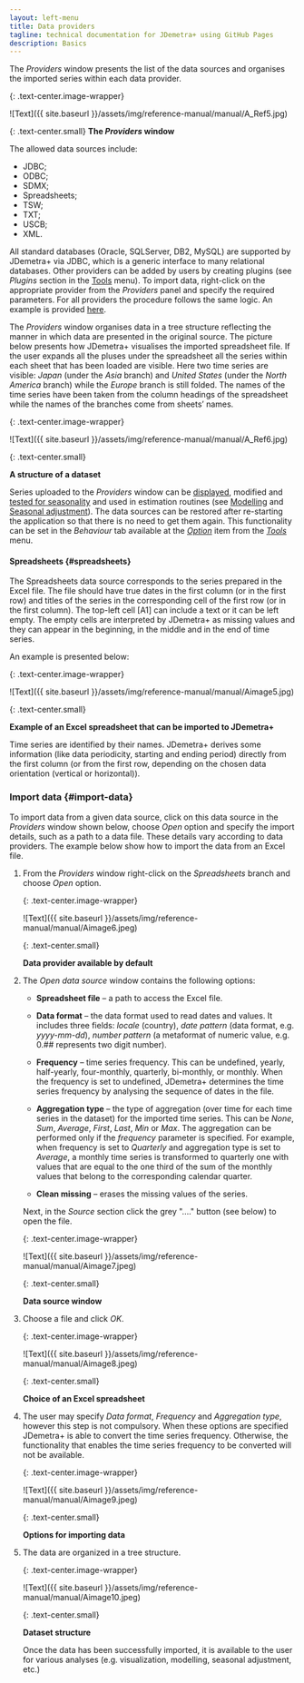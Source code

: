```yaml
---
layout: left-menu
title: Data providers
tagline: technical documentation for JDemetra+ using GitHub Pages
description: Basics
---
```


The *Providers* window presents the list of the data sources and organises the imported series within each data provider.

{: .text-center.image-wrapper}

![Text]({{ site.baseurl }}/assets/img/reference-manual/manual/A_Ref5.jpg)

{: .text-center.small}
**The *Providers* window**

The allowed data sources include:
* JDBC;
* ODBC;
* SDMX;
* Spreadsheets;
* TSW;
* TXT;
* USCB;
* XML.

All standard databases (Oracle, SQLServer, DB2, MySQL) are supported by
JDemetra+ via JDBC, which is a generic interface to many relational
databases. Other providers can be added by users by creating plugins
(see *Plugins* section in the [Tools](tools.html) menu). To import data, right-click on the appropriate
provider from the *Providers* panel and specify the required parameters.
For all providers the procedure follows the same logic. An example is provided [here](#import-data).

The *Providers* window organises data in a tree structure reflecting the
manner in which data are presented in the original source. The picture
below presents how JDemetra+ visualises the imported spreadsheet file.
If the user expands all the pluses under the spreadsheet all the series
within each sheet that has been loaded are visible. Here two time series
are visible: *Japan* (under the *Asia* branch) and *United States*
(under the *North America* branch) while the *Europe* branch is still
folded. The names of the time series have been taken from the column
headings of the spreadsheet while the names of the branches come from
sheets’ names.

{: .text-center.image-wrapper}

![Text]({{ site.baseurl }}/assets/img/reference-manual/manual/A_Ref6.jpg)

{: .text-center.small}

**A structure of a dataset**

Series uploaded to the *Providers* window can be [displayed](../reference-manual/data-visualization.html), modified and [tested for seasonality](../case-studies/seasonalitytests.html)
and used in estimation routines (see [Modelling](modelling.html) and [Seasonal adjustment](sa.html)). 
The data sources can be restored after
re-starting the application so that there is no need to get them
again. This functionality can be set in the *Behaviour* tab available at
the [*Option*](../reference-manual/tools.html#options) item from the [*Tools*](../reference-manual/tools.html) menu.

#### Spreadsheets {#spreadsheets}

The Spreadsheets data source corresponds to the series prepared in the
Excel file. The file should have true dates in the first column (or in
the first row) and titles of the series in the corresponding cell of the
first row (or in the first column). The top-left cell \[A1\] can include
a text or it can be left empty. The empty cells are interpreted by
JDemetra+ as missing values and they can appear in the beginning, in the
middle and in the end of time series.

An example is presented below:

{: .text-center.image-wrapper}

![Text]({{ site.baseurl }}/assets/img/reference-manual/manual/Aimage5.jpg)

{: .text-center.small}

**Example of an Excel spreadsheet that can be imported to JDemetra+**

Time series are identified by their names. JDemetra+ derives some
information (like data periodicity, starting and ending period) directly
from the first column (or from the first row, depending on the chosen
data orientation (vertical or horizontal)).

### Import data {#import-data}

To import data from a given data source, click on this data source in
the *Providers* window shown below, choose *Open* option and specify the
import details, such as a path to a data file. These details vary
according to data providers. The example below show how to import
the data from an Excel file.

1.  From the *Providers* window right-click on the *Spreadsheets* branch
    and choose *Open* option.

	{: .text-center.image-wrapper}

	![Text]({{ site.baseurl }}/assets/img/reference-manual/manual/Aimage6.jpeg)

	{: .text-center.small}

	**Data provider available by default**

1.  The *Open data source* window contains the following options:

	-   **Spreadsheet file** – a path to access the Excel file.

	-   **Data format** – the data format used to read dates and values. It
    includes three fields: *locale* (country), *date pattern* (data
    format, e.g. *yyyy-mm-dd*), *number pattern* (a metaformat of
    numeric value, e.g. 0.\#\# represents two digit number).

	-   **Frequency** – time series frequency. This can be undefined, yearly,
    half-yearly, four-monthly, quarterly, bi-monthly, or monthly. When
    the frequency is set to undefined, JDemetra+ determines the time
    series frequency by analysing the sequence of dates in the file.

	-   **Aggregation type** – the type of aggregation (over time for each
    time series in the dataset) for the imported time series. This can
    be *None*, *Sum*, *Average*, *First*, *Last*, *Min* or *Max*. The
    aggregation can be performed only if the *frequency* parameter is
    specified. For example, when frequency is set to *Quarterly* and
    aggregation type is set to *Average*, a monthly time series is
    transformed to quarterly one with values that are equal to the one
    third of the sum of the monthly values that belong to the
    corresponding calendar quarter.

	-   **Clean missing** – erases the missing values of the series.

	Next, in the *Source* section click the grey "...." button (see below) to open the file.

	{: .text-center.image-wrapper}

	![Text]({{ site.baseurl }}/assets/img/reference-manual/manual/Aimage7.jpeg)

	{: .text-center.small}

	**Data source window**

1.  Choose a file and click *OK*.

	{: .text-center.image-wrapper}

	![Text]({{ site.baseurl }}/assets/img/reference-manual/manual/Aimage8.jpeg)

	{: .text-center.small}

	**Choice of an Excel spreadsheet**

1.  The user may specify *Data format*, *Frequency* and *Aggregation
    type*, however this step is not compulsory. When these options are
    specified JDemetra+ is able to convert the time series frequency.
    Otherwise, the functionality that enables the time series frequency to be converted 
     will not be available.

	{: .text-center.image-wrapper}

	![Text]({{ site.baseurl }}/assets/img/reference-manual/manual/Aimage9.jpeg)

	{: .text-center.small}

	**Options for importing data**

1.  The data are organized in a tree structure.

	{: .text-center.image-wrapper}

	![Text]({{ site.baseurl }}/assets/img/reference-manual/manual/Aimage10.jpeg)

	{: .text-center.small}

	**Dataset structure**

	Once the data has been successfully imported, it is available to the user for various analyses (e.g. visualization, modelling, seasonal adjustment, etc.)
